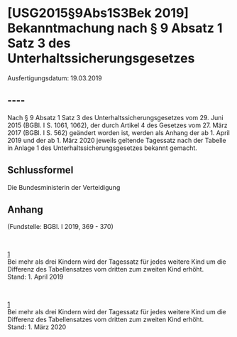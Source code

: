 # [USG2015§9Abs1S3Bek 2019] Bekanntmachung nach § 9 Absatz 1 Satz 3 des Unterhaltssicherungsgesetzes

Ausfertigungsdatum: 19.03.2019

 

## ----

Nach § 9 Absatz 1 Satz 3 des Unterhaltssicherungsgesetzes vom 29. Juni 2015 (BGBl. I S. 1061, 1062), der durch Artikel 4 des Gesetzes vom 27. März 2017 (BGBl. I S. 562) geändert worden ist, werden als Anhang der ab 1. April 2019 und der ab 1. März 2020 jeweils geltende Tagessatz nach der Tabelle in Anlage 1 des Unterhaltssicherungsgesetzes bekannt gemacht.


## Schlussformel

Die Bundesministerin der Verteidigung


## Anhang

(Fundstelle: BGBl. I 2019, 369 - 370)

                                 

<span id="FnA1-f806554_01"></span><a href="#FnR.FnA1-f806554_01" class="Footnote">1</a>  
Bei mehr als drei Kindern wird der Tagessatz für jedes weitere Kind um die Differenz des Tabellensatzes vom dritten zum zweiten Kind erhöht.  
Stand: 1. April 2019

                                 

<span id="FnA2-f806554_02"></span><a href="#FnR.FnA2-f806554_02" class="Footnote">1</a>  
Bei mehr als drei Kindern wird der Tagessatz für jedes weitere Kind um die Differenz des Tabellensatzes vom dritten zum zweiten Kind erhöht.  
Stand: 1. März 2020
